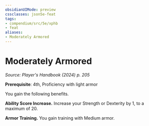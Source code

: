 ```yaml
---
obsidianUIMode: preview
cssclasses: json5e-feat
tags:
- compendium/src/5e/xphb
- feat
aliases:
- Moderately Armored
---
```

# Moderately Armored
*Source: Player's Handbook (2024) p. 205*  

**Prerequisite**: 4th, Proficiency with light armor

You gain the following benefits.

**Ability Score Increase.** Increase your Strength or Dexterity by 1, to a maximum of 20.

**Armor Training.** You gain training with Medium armor.